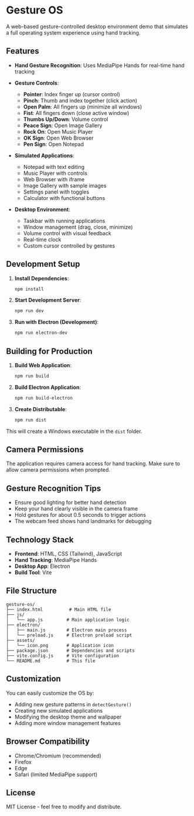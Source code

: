 # Gesture OS

A web-based gesture-controlled desktop environment demo that simulates a full operating system experience using hand tracking.

## Features

- **Hand Gesture Recognition**: Uses MediaPipe Hands for real-time hand tracking
- **Gesture Controls**:
  - **Pointer**: Index finger up (cursor control)
  - **Pinch**: Thumb and index together (click action)
  - **Open Palm**: All fingers up (minimize all windows)
  - **Fist**: All fingers down (close active window)
  - **Thumbs Up/Down**: Volume control
  - **Peace Sign**: Open Image Gallery
  - **Rock On**: Open Music Player
  - **OK Sign**: Open Web Browser
  - **Pen Sign**: Open Notepad

- **Simulated Applications**:
  - Notepad with text editing
  - Music Player with controls
  - Web Browser with iframe
  - Image Gallery with sample images
  - Settings panel with toggles
  - Calculator with functional buttons

- **Desktop Environment**:
  - Taskbar with running applications
  - Window management (drag, close, minimize)
  - Volume control with visual feedback
  - Real-time clock
  - Custom cursor controlled by gestures

## Development Setup

1. **Install Dependencies**:
   ```bash
   npm install
   ```

2. **Start Development Server**:
   ```bash
   npm run dev
   ```

3. **Run with Electron (Development)**:
   ```bash
   npm run electron-dev
   ```

## Building for Production

1. **Build Web Application**:
   ```bash
   npm run build
   ```

2. **Build Electron Application**:
   ```bash
   npm run build-electron
   ```

3. **Create Distributable**:
   ```bash
   npm run dist
   ```

This will create a Windows executable in the `dist` folder.

## Camera Permissions

The application requires camera access for hand tracking. Make sure to allow camera permissions when prompted.

## Gesture Recognition Tips

- Ensure good lighting for better hand detection
- Keep your hand clearly visible in the camera frame
- Hold gestures for about 0.5 seconds to trigger actions
- The webcam feed shows hand landmarks for debugging

## Technology Stack

- **Frontend**: HTML, CSS (Tailwind), JavaScript
- **Hand Tracking**: MediaPipe Hands
- **Desktop App**: Electron
- **Build Tool**: Vite

## File Structure

```
gesture-os/
├── index.html          # Main HTML file
├── js/
│   └── app.js         # Main application logic
├── electron/
│   ├── main.js        # Electron main process
│   └── preload.js     # Electron preload script
├── assets/
│   └── icon.png       # Application icon
├── package.json       # Dependencies and scripts
├── vite.config.js     # Vite configuration
└── README.md          # This file
```

## Customization

You can easily customize the OS by:
- Adding new gesture patterns in `detectGesture()`
- Creating new simulated applications
- Modifying the desktop theme and wallpaper
- Adding more window management features

## Browser Compatibility

- Chrome/Chromium (recommended)
- Firefox
- Edge
- Safari (limited MediaPipe support)

## License

MIT License - feel free to modify and distribute.